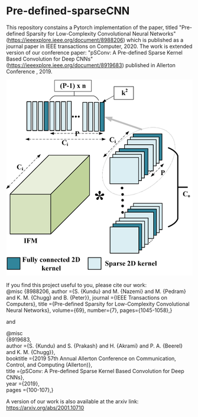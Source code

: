 # Pre-defined-sparseCNN
This repository constains a Pytorch implementation of the paper, titled "Pre-defined Sparsity for Low-Complexity Convolutional Neural Networks" (https://ieeexplore.ieee.org/document/8988206) which is published as a journal paper in IEEE transactions on Computer, 2020. The work is extended version of our conference paper: "pSConv: A Pre-defined Sparse Kernel Based Convolution for Deep CNNs" (https://ieeexplore.ieee.org/document/8919683) published in Allerton Conference , 2019.

![test image size](/Images/periodic_sparse_dense_conv.png)


If you find this project useful to you, please cite our work:
\
@misc
{8988206, 
author  ={S. {Kundu} and M. {Nazemi} and M. {Pedram} and K. M. {Chugg} and B. {Peter}}, 
journal ={IEEE Transactions on Computers}, 
title   ={Pre-defined Sparsity for Low-Complexity Convolutional Neural Networks}, 
volume={69},
number={7},
pages={1045-1058},}


and 



@misc\
{8919683, \
author    ={S. {Kundu} and S. {Prakash} and H. {Akrami} and P. A. {Beerel} and K. M. {Chugg}}, \
booktitle ={2019 57th Annual Allerton Conference on Communication, Control, and Computing (Allerton)}, \
title     ={pSConv: A Pre-defined Sparse Kernel Based Convolution for Deep CNNs}, \
year      ={2019}, \
pages     ={100-107},}





A version of our work is also available at the arxiv link: https://arxiv.org/abs/2001.10710
